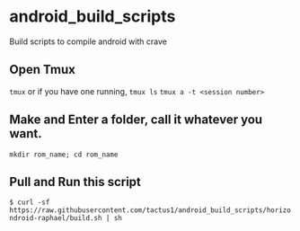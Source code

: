 # android_build_scripts
Build scripts to compile android with crave

## Open Tmux

```tmux```
or if you have one running,
```tmux ls```
```tmux a -t <session number>```

## Make and Enter a folder, call it whatever you want.
```mkdir rom_name; cd rom_name```

## Pull and Run this script
```$ curl -sf https://raw.githubusercontent.com/tactus1/android_build_scripts/horizondroid-raphael/build.sh | sh```

